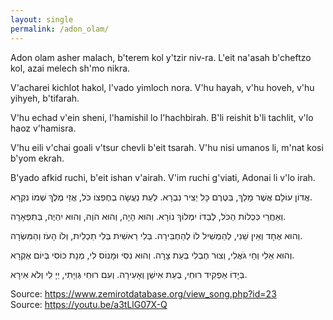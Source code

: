 ```yaml
---
layout: single
permalink: /adon_olam/
---
```



Adon olam asher malach,
b'terem kol y'tzir niv-ra.
L'eit na'asah b'cheftzo kol,
azai melech sh'mo nikra.


V'acharei kichlot hakol,
l'vado yimloch nora.
V'hu hayah, v'hu hoveh,
v'hu yihyeh, b'tifarah.


V'hu echad v'ein sheni,
l'hamishil lo l'hachbirah.
B'li reishit b'li tachlit,
v'lo haoz v'hamisra.


V'hu eili v'chai goali
v'tsur chevli b'eit tsarah.
V'hu nisi umanos li,
m'nat kosi b'yom ekrah.


B'yado afkid ruchi,
b'eit ishan v'airah.
V'im ruchi g'viati,
Adonai li v'lo irah.

אֲדוֹן עוֹלָם אֲשֶׁר מָלַךְ,
בְּטֶרֶם כָּל יְצִיר נִבְרָא.
לְעֵת נַעֲשָׂה בְחֶפְצוֹ כֹּל,
אֲזַי מֶלֶךְ שְׁמוֹ נִקְרָא.

וְאַחֲרֵי כִּכְלוֹת הַכֹּל,
לְבַדּוֹ יִמְלוֹךְ נוֹרָא.
וְהוּא הָיָה, וְהוּא הֹוֶה,
וְהוּא יִהְיֶה, בְּתִפְאָרָה.

וְהוּא אֶחָד וְאֵין שֵׁנִי,
לְהַמְשִׁיל לוֹ לְהַחְבִּירָה.
בְּלִי רֵאשִׁית בְּלִי תַכְלִית,
וְלוֹ הָעֹז וְהַמִּשְׂרָה.

וְהוּא אֵלִי וְחַי גֹּאֲלִי,
וְצוּר חֶבְלִי בְּעֵת צָרָה.
וְהוּא נִסִּי וּמָנוֹס לִי,
מְנָת כּוֹסִי בְּיוֹם אֶקְרָא.

בְּיָדוֹ אַפְקִיד רוּחִי,
בְּעֵת אִישַׁן וְאָעִירָה.
וְעִם רוּחִי גְּוִיָּתִי,
יְיָ לִי וְלֹא אִירָא.

Source: https://www.zemirotdatabase.org/view_song.php?id=23  
Source: https://youtu.be/a3tLlG07X-Q  